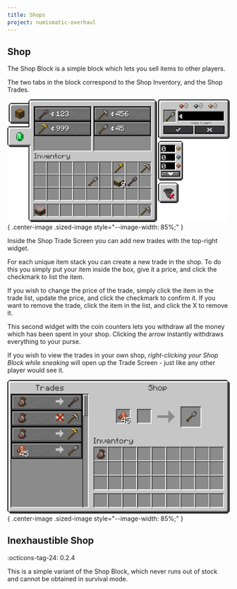 ```yaml
---
title: Shops
project: numismatic-overhaul
---
```


## Shop
The Shop Block is a simple block which lets you sell items to other players.  

The two tabs in the block correspond to the Shop Inventory, and the Shop Trades.  

![shop trade configuration interface](../assets/numismatic-overhaul/shop-gui.png){ .center-image .sized-image style="--image-width: 85%;" }

Inside the Shop Trade Screen you can add new trades with the top-right widget.  

For each unique item stack you can create a new trade in the shop. To do this you simply put your item inside the box, give it a price, and click the checkmark to list the item.

If you wish to change the price of the trade, simply click the item in the trade list, update the price, and click the checkmark to confirm it. If you want to remove the trade, click the item in the list, and click the X to remove it.

This second widget with the coin counters lets you withdraw all the money which has been spent in your shop. Clicking the arrow instantly withdraws everything to your purse.

If you wish to view the trades in your own shop, *right-clicking your Shop Block while sneaking* will open up the Trade Screen - just like any other player would see it.

![viewing the shop from the buyer's point of view, with the items set from the trade interface](../assets/numismatic-overhaul/shop-merchant-gui.png){ .center-image .sized-image style="--image-width: 85%;" }


## Inexhaustible Shop
:octicons-tag-24: 0.2.4

This is a simple variant of the Shop Block, which never runs out of stock and cannot be obtained in survival mode.